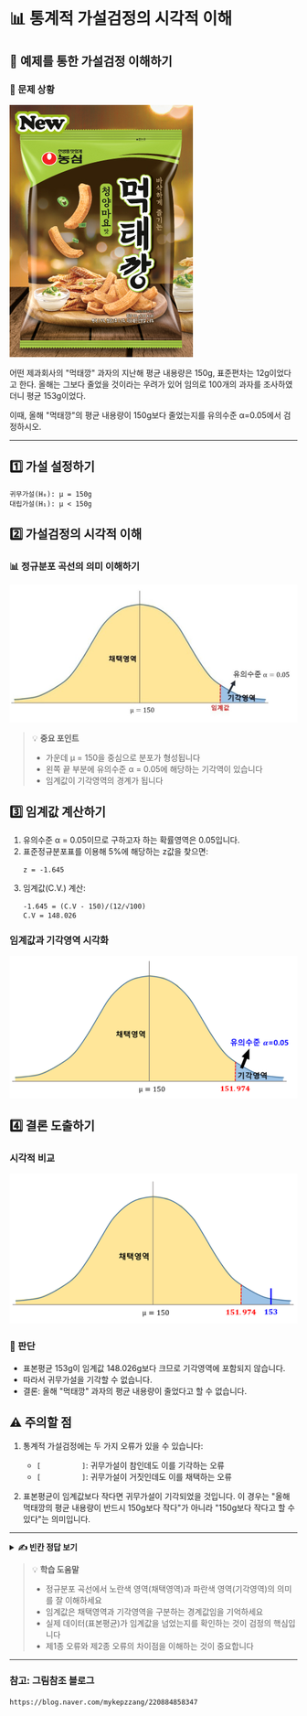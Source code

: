 # 📊 통계적 가설검정의 시각적 이해

## 🎯 예제를 통한 가설검정 이해하기

### 📌 문제 상황  
![먹태깡](mukte.png)  

어떤 제과회사의 "먹태깡" 과자의 지난해 평균 내용량은 150g, 표준편차는 12g이었다고 한다. 올해는 그보다 줄었을 것이라는 우려가 있어 임의로 100개의 과자를 조사하였더니 평균 153g이었다.

이때, 올해 "먹태깡"의 평균 내용량이 150g보다 줄었는지를 유의수준 α=0.05에서 검정하시오.

---

## 1️⃣ 가설 설정하기

```
귀무가설(H₀): μ = 150g
대립가설(H₁): μ < 150g
```

## 2️⃣ 가설검정의 시각적 이해

### 📊 정규분포 곡선의 의미 이해하기

![정규분포와 기각역](그림1.png)

> 💡 **중요 포인트**
> - 가운데 μ = 150을 중심으로 분포가 형성됩니다
> - 왼쪽 끝 부분에 유의수준 α = 0.05에 해당하는 기각역이 있습니다
> - 임계값이 기각영역의 경계가 됩니다

## 3️⃣ 임계값 계산하기

1. 유의수준 α = 0.05이므로 구하고자 하는 확률영역은 0.05입니다.
2. 표준정규분포표를 이용해 5%에 해당하는 z값을 찾으면:
   ```
   z = -1.645
   ```
3. 임계값(C.V.) 계산:
   ```
   -1.645 = (C.V - 150)/(12/√100)
   C.V = 148.026
   ```

### 임계값과 기각영역 시각화
![임계값 계산 결과](그림2.png)

## 4️⃣ 결론 도출하기

### 시각적 비교
![최종 결론](그림3.png)

### 📝 판단
- 표본평균 153g이 임계값 148.026g보다 크므로 기각영역에 포함되지 않습니다.
- 따라서 귀무가설을 기각할 수 없습니다.
- 결론: 올해 "먹태깡" 과자의 평균 내용량이 줄었다고 할 수 없습니다.

## ⚠️ 주의할 점

1. 통계적 가설검정에는 두 가지 오류가 있을 수 있습니다:
   - `[          ]`: 귀무가설이 참인데도 이를 기각하는 오류
   - `[          ]`: 귀무가설이 거짓인데도 이를 채택하는 오류

2. 표본평균이 임계값보다 작다면 귀무가설이 기각되었을 것입니다. 
   이 경우는 "올해 먹태깡의 평균 내용량이 반드시 150g보다 작다"가 아니라 
   "150g보다 작다고 할 수 있다"는 의미입니다.

---

<details>
<summary><b>✍️ 빈칸 정답 보기 </b></summary>

- 제1종 오류 (Type 1 error)
- 제2종 오류 (Type 2 error)

</details>

> 💡 **학습 도움말**
> - 정규분포 곡선에서 노란색 영역(채택영역)과 파란색 영역(기각영역)의 의미를 잘 이해하세요
> - 임계값은 채택영역과 기각영역을 구분하는 경계값임을 기억하세요
> - 실제 데이터(표본평균)가 임계값을 넘었는지를 확인하는 것이 검정의 핵심입니다
> - 제1종 오류와 제2종 오류의 차이점을 이해하는 것이 중요합니다  

---

### 참고: 그림참조 블로그
`https://blog.naver.com/mykepzzang/220884858347`
